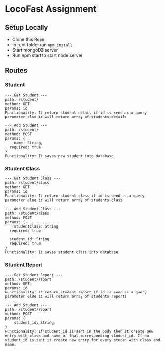 # LocoFast Assignment

## Setup Locally

- Clone this Repo
- In root folder run `npm install`
- Start mongoDB server
- Run npm start to start node server

## Routes

### Student
``` 
--- Get Student ---
path: /student/
method: GET
params: id
Functionality: It return student detail if id is send as a query parameter else it will return array of students details

--- Add Student ---
path: /student/
method: POST
params: {
	name: String,
  required: true
}
Functionality: It saves new student into database

```

### Student Class
``` 
--- Get Student Class ---
path: /student/class
method: GET
params: id
Functionality: It return student class if id is send as a query parameter else it will return array of students class

--- Add Student Class ---
path: /student/class
method: POST
params: {
	studentClass: String
  required: true
  
  student_id: String
  required: true
}
Functionality: It saves student class into database

```

### Student Report
``` 
--- Get Student Report ---
path: /student/report
method: GET
params: id
Functionality: It return student report if id is send as a query parameter else it will return array of students reports

--- Add Student ---
path: /student/report
method: POST
params: {
	student_id: String,
}
Functionality: If student_id is sent in the body then it create new entry with class and name of that corresponding student_id. If no student_id is sent it create new entry for every studen with class and name.

```
